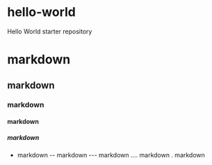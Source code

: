 # hello-world
Hello World starter repository
# markdown
## markdown
### markdown
#### markdown
##### markdown

- markdown
-- markdown
--- markdown
.... markdown
. markdown
